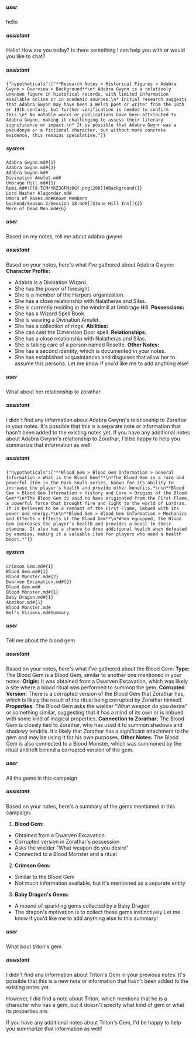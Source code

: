 ##### user
hello

##### assistant
Hello! How are you today? Is there something I can help you with or would you like to chat?

##### assistant
```lookup
{"hypotheticals":["**Research Notes > Historical Figures > Adabra Gwynn > Overview > Background**\n* Adabra Gwynn is a relatively unknown figure in historical records, with limited information available online or in academic sources.\n* Initial research suggests that Adabra Gwynn may have been a Welsh poet or writer from the 18th or 19th century, but further verification is needed to confirm this.\n* No notable works or publications have been attributed to Adabra Gwynn, making it challenging to assess their literary significance or impact.\n* It is possible that Adabra Gwynn was a pseudonym or a fictional character, but without more concrete evidence, this remains speculative."]}
```

##### system
```sc-context
Adabra Gwynn.md#{1}
Adabra Gwynn.md#{2}
Adabra Gwynn.md#
Divination Amulet.md#
Umbrage Hill.md#{1}
Remi.md#![[8-TCMrYKZJGFMz0Gf.png|200]]#Background{1}
Lord Nasher Alagondar.md#
Umbra of Raxes.md#Known Members
backend/Season 2/Session 18.md#[[Stone Hill Inn]]{2}
Mere of Dead Men.md#{6}
```

##### user
Based on my notes, tell me about adabra gwynn

##### assistant
Based on your notes, here's what I've gathered about Adabra Gwynn:
**Character Profile:**
* Adabra is a Divination Wizard.
* She has the power of foresight.
* She is a member of the Harpers organization.
* She has a close relationship with Nalatheras and Silas.
* She is currently residing in the windmill at Umbrage Hill.
**Possessions:**
* She has a Wizard Spell Book.
* She is wearing a Divination Amulet.
* She has a collection of rings.
**Abilities:**
* She can cast the Dimension Door spell.
**Relationships:**
* She has a close relationship with Nalatheras and Silas.
* She is taking care of a person named Rosette.
**Other Notes:**
* She has a second identity, which is documented in your notes.
* She has established acquaintances and disguises that allow her to assume this persona.
Let me know if you'd like me to add anything else!

##### user
What about her relationship to zorathar

##### assistant
I didn't find any information about Adabra Gwynn's relationship to Zorathar in your notes. It's possible that this is a separate note or information that hasn't been added to the existing notes yet. If you have any additional notes about Adabra Gwynn's relationship to Zorathar, I'd be happy to help you summarize that information as well!

##### assistant
```lookup
{"hypotheticals":["**Blood Gem > Blood Gem Information > General Information > What is the Blood Gem?**\n*The Blood Gem is a rare and powerful item in the Dark Souls series, known for its ability to increase the player's health and provide other benefits.*\n\n**Blood Gem > Blood Gem Information > History and Lore > Origins of the Blood Gem**\n*The Blood Gem is said to have originated from the First Flame, a powerful force that brought fire and light to the world of Lordran. It is believed to be a remnant of the First Flame, imbued with its power and energy.*\n\n**Blood Gem > Blood Gem Information > Mechanics and Effects > Effects of the Blood Gem**\n*When equipped, the Blood Gem increases the player's health and provides a boost to their stamina. It also has a chance to drop additional health when defeated by enemies, making it a valuable item for players who need a health boost.*"]}
```

##### system
```sc-context
Crimson Gem.md#{1}
Blood Gem.md#{1}
Blood Monster.md#{2}
Dwarven Excavation.md#{2}
Blood Gem.md#
Blood Monster.md#{1}
Baby Dragon.md#{1}
Abathor.md#{1}
Blood Monster.md#
Bel's Visions.md#Summary
```

##### user
Tell me about the blood gem

##### assistant
Based on your notes, here's what I've gathered about the Blood Gem:
**Type:** The Blood Gem is a Blood Gem, similar to another one mentioned in your notes.
**Origin:** It was obtained from a Dwarven Excavation, which was likely a site where a blood ritual was performed to summon the gem.
**Corrupted Version:** There is a corrupted version of the Blood Gem that Zorathar has, which is likely the result of the ritual being corrupted by Zorathar himself.
**Properties:** The Blood Gem asks the wielder "What weapon do you desire" or something similar, suggesting that it has a mind of its own or is imbued with some kind of magical properties.
**Connection to Zorathar:** The Blood Gem is closely tied to Zorathar, who has used it to summon shadows and shadowy tendrils. It's likely that Zorathar has a significant attachment to the gem and may be using it for his own purposes.
**Other Notes:** The Blood Gem is also connected to a Blood Monster, which was summoned by the ritual and left behind a corrupted version of the gem.

##### user
All the gems in this campaign

##### assistant
Based on your notes, here's a summary of the gems mentioned in this campaign:
1. **Blood Gem:**
* Obtained from a Dwarven Excavation
* Corrupted version in Zorathar's possession
* Asks the wielder "What weapon do you desire"
* Connected to a Blood Monster and a ritual
2. **Crimson Gem:**
* Similar to the Blood Gem
* Not much information available, but it's mentioned as a separate entity
3. **Baby Dragon's Gems:**
* A mound of sparkling gems collected by a Baby Dragon
* The dragon's motivation is to collect these gems instinctively
Let me know if you'd like me to add anything else to this summary!

##### user
What bout triton's gem

##### assistant
I didn't find any information about Triton's Gem in your previous notes. It's possible that this is a new note or information that hasn't been added to the existing notes yet.

However, I did find a note about Triton, which mentions that he is a character who has a gem, but it doesn't specify what kind of gem or what its properties are.

If you have any additional notes about Triton's Gem, I'd be happy to help you summarize that information as well!